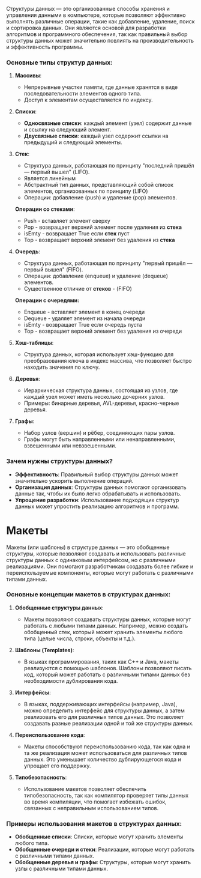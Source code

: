 Структуры данных — это организованные способы хранения и управления данными в компьютере, которые позволяют эффективно выполнять различные операции, такие как добавление, удаление, поиск и сортировка данных. Они являются основой для разработки алгоритмов и программного обеспечения, так как правильный выбор структуры данных может значительно повлиять на производительность и эффективность программы.

### Основные типы структур данных:

1. **Массивы**:
    
    - Непрерывные участки памяти, где данные хранятся в виде последовательности элементов одного типа.
    - Доступ к элементам осуществляется по индексу.
    
1. **Списки**:
    
    - **Односвязные списки**: каждый элемент (узел) содержит данные и ссылку на следующий элемент.
    - **Двусвязные списки**: каждый узел содержит ссылки на предыдущий и следующий элементы.
    
1. **Стек**:
    
    - Структура данных, работающая по принципу "последний пришёл — первый вышел" (LIFO).
    - Является линейным
    - Абстрактный тип данных, представляющий собой список элементов, организованных по принципу (LIFO)
    - Операции: добавление (push) и удаление (pop) элементов.
    
    **Операции со стеками**: 
    
    - Push - вставляет элемент сверху
    - Pop - возвращает верхний элемент после удаления из **стека**
    - isEmty - возвращает True если **стек** пуст
    - Top - возвращает верхний элемент без удаления из **стека**
    
1. **Очередь**:
    
    - Структура данных, работающая по принципу "первый пришёл — первый вышел" (FIFO).
    - Операции: добавление (enqueue) и удаление (dequeue) элементов.
    - Существенное отличие от **стеков** - (FIFO)
    
    **Операции с очередями:**
    
    - Enqueue - вставляет элемент в конец очереди
    - Dequeue - удаляет элемент из начала очереди
    - isEmty - возвращает True если очередь пуста
    - Top - возвращает верхний элемент без удаления из очереди
    
1. **Хэш-таблицы**:
    
    - Структура данных, которая использует хэш-функцию для преобразования ключа в индекс массива, что позволяет быстро находить значения по ключу.
    
1. **Деревья**:
    
    - Иерархическая структура данных, состоящая из узлов, где каждый узел может иметь несколько дочерних узлов.
    - Примеры: бинарные деревья, AVL-деревья, красно-черные деревья.
    
1. **Графы**:
    
    - Набор узлов (вершин) и рёбер, соединяющих пары узлов.
    - Графы могут быть направленными или ненаправленными, взвешенными или невзвешенными.

### Зачем нужны структуры данных?

- **Эффективность**: Правильный выбор структуры данных может значительно ускорить выполнение операций.
- **Организация данных**: Структуры данных помогают организовать данные так, чтобы их было легко обрабатывать и использовать.
- **Упрощение разработки**: Использование подходящих структур данных может упростить реализацию алгоритмов и программ.


# Макеты


Макеты (или шаблоны) в структуре данных — это обобщенные структуры, которые позволяют создавать и использовать различные структуры данных с одинаковым интерфейсом, но с различными реализациями. Они помогают разработчикам создавать более гибкие и переиспользуемые компоненты, которые могут работать с различными типами данных.

### Основные концепции макетов в структурах данных:

1. **Обобщенные структуры данных**:
    
    - Макеты позволяют создавать структуры данных, которые могут работать с любыми типами данных. Например, можно создать обобщенный стек, который может хранить элементы любого типа (целые числа, строки, объекты и т.д.).
    
1. **Шаблоны (Templates)**:
    
    - В языках программирования, таких как C++ и Java, макеты реализуются с помощью шаблонов. Шаблоны позволяют писать код, который может работать с различными типами данных без необходимости дублирования кода.
    
 1. **Интерфейсы**:
    
    - В языках, поддерживающих интерфейсы (например, Java), можно определить интерфейс для структуры данных, а затем реализовать его для различных типов данных. Это позволяет создавать разные реализации одной и той же структуры данных.
    
1. **Переиспользование кода**:
    
    - Макеты способствуют переиспользованию кода, так как одна и та же реализация может использоваться для различных типов данных. Это уменьшает количество дублирующегося кода и упрощает его поддержку.
    
1. **Типобезопасность**:
    
    - Использование макетов позволяет обеспечить типобезопасность, так как компилятор проверяет типы данных во время компиляции, что помогает избежать ошибок, связанных с неправильным использованием типов.

### Примеры использования макетов в структурах данных:

- **Обобщенные списки**: Списки, которые могут хранить элементы любого типа.
- **Обобщенные очереди и стеки**: Реализации, которые могут работать с различными типами данных.
- **Обобщенные деревья и графы**: Структуры, которые могут хранить узлы с различными типами данных.